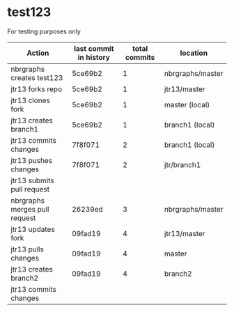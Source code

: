 # test123
For testing purposes only

|Action|last commit in history|total commits|location|
|-|-|-|-|
|nbrgraphs creates test123|5ce69b2|1|nbrgraphs/master|
|jtr13 forks repo|5ce69b2|1|jtr13/master|
|jtr13 clones fork|5ce69b2|1|master (local)|
|jtr13 creates branch1|5ce69b2|1|branch1 (local)|
|jtr13 commits changes|7f8f071|2|branch1 (local)|
|jtr13 pushes changes|7f8f071|2|jtr/branch1|
|jtr13 submits pull request|
|nbrgraphs merges pull request|26239ed|3|nbrgraphs/master|
|jtr13 updates fork|09fad19|4|jtr13/master|
|jtr13 pulls changes|09fad19|4|master|
|jtr13 creates branch2|09fad19|4|branch2|
|jtr13 commits changes|
